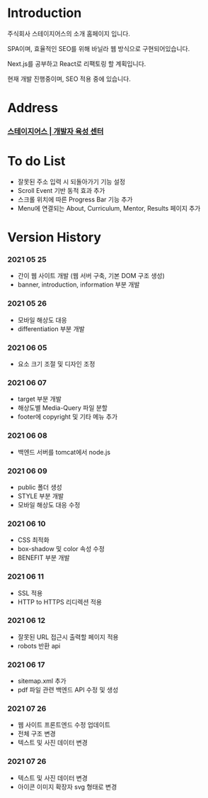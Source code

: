 # Introduction
주식회사 스테이지어스의 소개 홈페이지 입니다.

SPA이며, 효율적인 SEO를 위해 바닐라 웹 방식으로 구현되어있습니다.

Next.js를 공부하고 React로 리팩토링 할 계획입니다.

현재 개발 진행중이며, SEO 적용 중에 있습니다.

# Address
### [스테이지어스 | 개발자 육성 센터](http://www.stageus.co.kr)

# To do List
- 잘못된 주소 입력 시 되돌아가기 기능 설정  
- Scroll Event 기반 동적 효과 추가  
- 스크롤 위치에 따른 Progress Bar 기능 추가  
- Menu에 연결되는 About, Curriculum, Mentor, Results 페이지 추가  

# Version History

### 2021 05 25
- 간이 웹 사이트 개발 (웹 서버 구축, 기본 DOM 구조 생성)
- banner, introduction, information 부분 개발

### 2021 05 26
- 모바일 해상도 대응
- differentiation 부분 개발

### 2021 06 05
- 요소 크기 조절 및 디자인 조정

### 2021 06 07
- target 부분 개발
- 해상도별 Media-Query 파일 분할
- footer에 copyright 및 기타 메뉴 추가

### 2021 06 08
- 백엔드 서버를 tomcat에서 node.js

### 2021 06 09
- public 폴더 생성
- STYLE 부분 개발
- 모바일 해상도 대응 수정

### 2021 06 10
- CSS 최적화
- box-shadow 및 color 속성 수정
- BENEFIT 부분 개발

### 2021 06 11
- SSL 적용
- HTTP to HTTPS 리디렉션 적용

### 2021 06 12
- 잘못된 URL 접근시 출력할 페이지 적용
- robots 반환 api 

### 2021 06 17
- sitemap.xml 추가
- pdf 파일 관련 백엔드 API 수정 및 생성

### 2021 07 26
- 웹 사이트 프론트엔드 수정 업데이트
- 전체 구조 변경
- 텍스트 및 사진 데이터 변경

### 2021 07 26
- 텍스트 및 사진 데이터 변경
- 아이콘 이미지 확장자 svg 형태로 변경